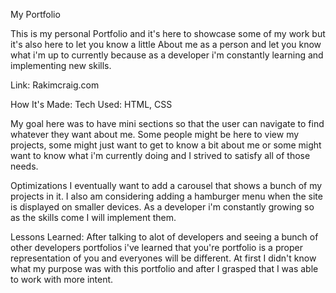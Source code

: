 My Portfolio

This is my personal Portfolio and it's here to showcase some of my work but it's also here to let you know a little About
me as a person and let you know what i'm up to currently because as a developer i'm constantly learning and implementing new skills.

Link: Rakimcraig.com

How It's Made:
Tech Used: HTML, CSS

My goal here was to have mini sections so that the user can navigate to find whatever they want about me. Some people might be here to view my projects, some might just want to get to know a bit about me or some might want to know what i'm
currently doing and I strived to satisfy all of those needs.

Optimizations
I eventually want to add a carousel that shows a bunch of my projects in it. I also am considering adding a hamburger menu when the site is displayed on smaller devices. As a developer i'm constantly growing so as the skills come I will implement them.

Lessons Learned:
After talking to alot of developers and seeing a bunch of other developers portfolios i've learned that you're portfolio is a proper representation of you and everyones will be different. At first I didn't know what my purpose was with this portfolio and after I grasped that I was able to work with more intent.
